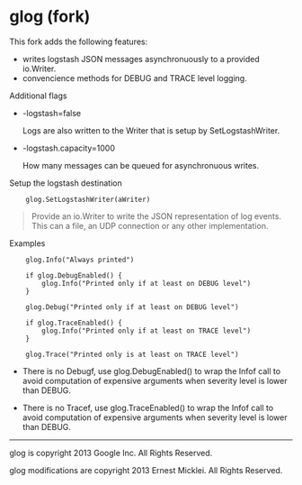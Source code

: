 glog (fork)
==

This fork adds the following features:
- writes logstash JSON messages asynchronuously to a provided io.Writer.
- convencience methods for DEBUG and TRACE level logging.

Additional flags

- -logstash=false
	
	Logs are also written to the Writer that is setup by SetLogstashWriter.

- -logstash.capacity=1000

	How many messages can be queued for asynchronuous writes.

Setup the logstash destination

		glog.SetLogstashWriter(aWriter)

> Provide an io.Writer to write the JSON representation of log events.
> This can a file, an UDP connection or any other implementation.


Examples

		glog.Info("Always printed")
		
		if glog.DebugEnabled() {
			glog.Info("Printed only if at least on DEBUG level")
		}

		glog.Debug("Printed only if at least on DEBUG level")

		if glog.TraceEnabled() {
			glog.Info("Printed only if at least on TRACE level")
		}
		
		glog.Trace("Printed only is at least on TRACE level")

- There is no Debugf, use glog.DebugEnabled() to wrap the Infof call to avoid computation of expensive arguments when severity level is lower than DEBUG.

- There is no Tracef, use glog.TraceEnabled() to wrap the Infof call to avoid computation of expensive arguments when severity level is lower than DEBUG.

* * *
glog is copyright 2013 Google Inc. All Rights Reserved.

glog modifications are copyright 2013 Ernest Micklei. All Rights Reserved.